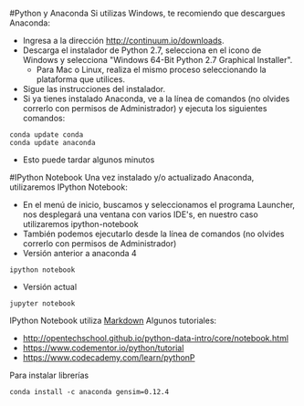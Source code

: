 #Python y Anaconda
Si utilizas Windows, te recomiendo que descargues Anaconda:
* Ingresa a la dirección http://continuum.io/downloads.
* Descarga el instalador de Python 2.7, selecciona en el icono de Windows y selecciona "Windows 64-Bit Python 2.7 Graphical Installer". 
  - Para Mac o Linux, realiza el mismo proceso seleccionando la plataforma que utilices.
* Sigue las instrucciones del instalador.
* Si ya tienes instalado Anaconda, ve a la línea de comandos (no olvides correrlo con permisos de Administrador) y ejecuta los siguientes comandos:
```
conda update conda
conda update anaconda
```
  - Esto puede tardar algunos minutos

#IPython Notebook
Una vez instalado y/o actualizado Anaconda, utilizaremos IPython Notebook:
* En el menú de inicio, buscamos y seleccionamos el programa Launcher, nos desplegará una ventana con varios IDE's, en nuestro caso utilizaremos ipython-notebook
* También podemos ejecutarlo desde la línea de comandos (no olvides correrlo con permisos de Administrador)
* Versión anterior a anaconda 4
```
ipython notebook
```
* Versión actual
```
jupyter notebook
```
IPython Notebook utiliza [Markdown](http://daringfireball.net/projects/markdown/syntax)
Algunos tutoriales:
* http://opentechschool.github.io/python-data-intro/core/notebook.html
* https://www.codementor.io/python/tutorial
* https://www.codecademy.com/learn/pythonP

Para instalar librerías
```
conda install -c anaconda gensim=0.12.4
```
